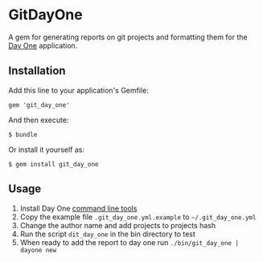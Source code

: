 # GitDayOne

A gem for generating reports on git projects and formatting them for the [Day One](http://dayoneapp.com/)
application.


## Installation

Add this line to your application's Gemfile:

    gem 'git_day_one'

And then execute:

    $ bundle

Or install it yourself as:

    $ gem install git_day_one

## Usage

1. Install Day One [command line
   tools](https://dayone.zendesk.com/hc/en-us/articles/200258954-Day-One-Tools)
2. Copy the example file `.git_day_one.yml.example` to `~/.git_day_one.yml`
3. Change the author name and add projects to projects hash
4. Run the script `dit_day_one` in the bin directory to test
5. When ready to add the report to day one run `./bin/git_day_one | dayone new`
